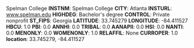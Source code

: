 
Spelman College
**INSTNM**: Spelman College
**CITY**: Atlanta
**INSTURL**: www.spelman.edu
**HIGHDEG**: Bachelor's degree
**CONTROL**: Private nonprofit
**ST_FIPS**: Georgia
**LATITUDE**: 33.745279
**LONGITUDE**: -84.411527
**HBCU**: 1.0
**PBI**: 0.0
**ANNHI**: 0.0
**TRIBAL**: 0.0
**AANAPII**: 0.0
**HSI**: 0.0
**NANTI**: 0.0
**MENONLY**: 0.0
**WOMENONLY**: 1.0
**RELAFFIL**: None
**CURROPER**: 1.0
**location**: 33.745279, -84.411527